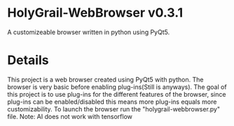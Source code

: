 # HolyGrail-WebBrowser v0.3.1
A customizeable browser written in python using PyQt5.
# Details
This project is a web browser created using PyQt5 with python.
The browser is very basic before enabling plug-ins(Still is anyways).
The goal of this project is to use plug-ins for the different features of the browser,
since plug-ins can be enabled/disabled this means more plug-ins equals more customizability.
To launch the browser run the "holygrail-webbrowser.py" file.
Note: AI does not work with tensorflow 
